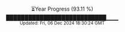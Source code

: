 <p align="center">
⏳Year Progress (93.11 %) <br>
███████████████████████████▁▁▁ <br>
<sub>Updated: Fri, 06 Dec 2024 18:30:24 GMT</sub>
</p>

